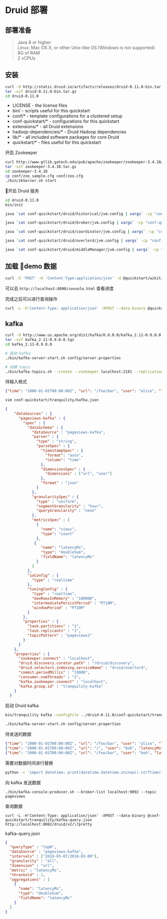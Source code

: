 # Druid 部署

## 部署准备

> Java 8 or higher  
> Linux, Mac OS X, or other Unix-like OS (Windows is not supported)  
> 8G of RAM  
> 2 vCPUs  

## 安装

``` sh
curl -O http://static.druid.io/artifacts/releases/druid-0.11.0-bin.tar.gz
tar -xzf druid-0.11.0-bin.tar.gz
cd druid-0.11.0
```

- LICENSE - the license files  
- bin/ - scripts useful for this quickstart  
- conf/* - template configurations for a clustered setup  
- conf-quickstart/* - configurations for this quickstart  
- extensions/* - all Druid extensions  
- hadoop-dependencies/* - Druid Hadoop dependencies  
- lib/* - all included software packages for core Druid  
- quickstart/* - files useful for this quickstart  

开启 Zookeeper  

``` sh
curl http://www.gtlib.gatech.edu/pub/apache/zookeeper/zookeeper-3.4.10/zookeeper-3.4.10.tar.gz -o zookeeper-3.4.10.tar.gz
tar -xzf zookeeper-3.4.10.tar.gz
cd zookeeper-3.4.10
cp conf/zoo_sample.cfg conf/zoo.cfg
./bin/zkServer.sh start
```

开启 Druid 服务

``` sh
cd druid-0.11.0
bin/init

java `cat conf-quickstart/druid/historical/jvm.config | xargs` -cp "conf-quickstart/druid/_common:conf-quickstart/druid/historical:lib/*" io.druid.cli.Main server historical

java `cat conf-quickstart/druid/broker/jvm.config | xargs` -cp "conf-quickstart/druid/_common:conf-quickstart/druid/broker:lib/*" io.druid.cli.Main server broker

java `cat conf-quickstart/druid/coordinator/jvm.config | xargs` -cp "conf-quickstart/druid/_common:conf-quickstart/druid/coordinator:lib/*" io.druid.cli.Main server coordinator

java `cat conf-quickstart/druid/overlord/jvm.config | xargs` -cp "conf-quickstart/druid/_common:conf-quickstart/druid/overlord:lib/*" io.druid.cli.Main server overlord

java `cat conf-quickstart/druid/middleManager/jvm.config | xargs` -cp "conf-quickstart/druid/_common:conf-quickstart/druid/middleManager:lib/*" io.druid.cli.Main server middleManager
```

## 加载 demo 数据

``` sh
curl -X 'POST' -H 'Content-Type:application/json' -d @quickstart/wikiticker-index.json localhost:8090/druid/indexer/v1/task
```

可以去 `http://localhost:8090/console.html` 查看进度  

完成之后可以进行查询操作

``` sh
curl -L -H'Content-Type: application/json' -XPOST --data-binary @quickstart/wikiticker-top-pages.json http://localhost:8082/druid/v2/?pretty
```


## kafka

``` sh
curl -O http://www.us.apache.org/dist/kafka/0.9.0.0/kafka_2.11-0.9.0.0.tgz
tar -xzf kafka_2.11-0.9.0.0.tgz
cd kafka_2.11-0.9.0.0

# 启动 kafka
./bin/kafka-server-start.sh config/server.properties

# 创建 topic
./bin/kafka-topics.sh --create --zookeeper localhost:2181 --replication-factor 1 --partitions 1 --topic pageviews
```

待输入格式  

``` json
{"time": "2000-01-01T00:00:00Z", "url": "/foo/bar", "user": "alice", "latencyMs": 32}
```

``` sh
vim conf-quickstart/tranquility/kafka.json
```

``` json
{
    "dataSources" : {
      "pageviews-kafka" : {
        "spec" : {
          "dataSchema" : {
            "dataSource" : "pageviews-kafka",
            "parser" : {
              "type" : "string",
              "parseSpec" : {
                "timestampSpec" : {
                  "format": "auto",
                  "column": "time"
                },
                "dimensionsSpec" : {
                  "dimensions" : ["url", "user"]
                },
                "format" : "json"
              }
            },
            "granularitySpec" : {
              "type" : "uniform",
              "segmentGranularity" : "hour",
              "queryGranularity" : "none"
            },
            "metricsSpec" : [
              {
                "name": "views",
                "type": "count"
              },
             {
                "name": "latencyMs", 
                "type": "doubleSum",
                "fieldName": "latencyMs"
              }
            ]
          },
          "ioConfig" : {
            "type" : "realtime"
          },
          "tuningConfig" : {
            "type" : "realtime",
            "maxRowsInMemory" : "100000",
            "intermediatePersistPeriod" : "PT10M",
            "windowPeriod" : "PT10M"
          }
        },
        "properties" : {
          "task.partitions" : "1",
          "task.replicants" : "1",
          "topicPattern" : "pageviews2"
        }
      }
    },
    "properties" : {
      "zookeeper.connect" : "localhost",
      "druid.discovery.curator.path" : "/druid/discovery",
      "druid.selectors.indexing.serviceName" : "druid/overlord",
      "commit.periodMillis" : "15000",
      "consumer.numThreads" : "2",
      "kafka.zookeeper.connect" : "localhost",
      "kafka.group.id" : "tranquility-kafka"
    }
  }
```

启动 Druid kafka

``` sh
bin/tranquility kafka -configFile ../druid-0.11.0/conf-quickstart/tranquility/kafka.json
```

``` sh
./bin/kafka-server-start.sh config/server.properties
```

待发送的数据

``` json
{"time": "2000-01-01T00:00:00Z", "url": "/foo/bar", "user": "alice", "latencyMs": 32}
{"time": "2000-01-01T00:00:00Z", "url": "/", "user": "bob", "latencyMs": 11}
{"time": "2000-01-01T00:00:00Z", "url": "/foo/bar", "user": "bob", "latencyMs": 45}
```

需要对数据时间进行替换

``` sh
python -c 'import datetime; print(datetime.datetime.utcnow().strftime("%Y-%m-%dT%H:%M:%SZ"))'
```

向 kafka 发送数据

```
./bin/kafka-console-producer.sh --broker-list localhost:9092 --topic pageviews
```

查询数据

```
curl -L -H'Content-Type: application/json' -XPOST --data-binary @conf-quickstart/tranquility/kafka-query.json http://localhost:8082/druid/v2/\?pretty
```

kafka-query.json

``` json
{
  "queryType" : "topN",
  "dataSource" : "pageviews-kafka",
  "intervals" : ["2018-03-07/2018-03-09"],
  "granularity" : "all",
  "dimension" : "url",
  "metric" : "latencyMs",
  "threshold" : 2,
  "aggregations" : [
    {
      "name": "latencyMs", 
      "type": "doubleSum",
      "fieldName": "latencyMs"
    }
  ]
}
```